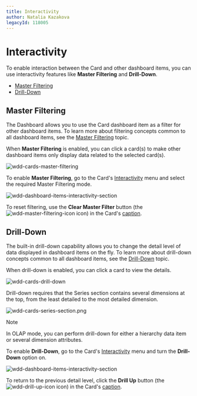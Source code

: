```yaml
---
title: Interactivity
author: Natalia Kazakova
legacyId: 118005
---
```

# Interactivity
To enable interaction between the Card and other dashboard items, you can use interactivity features like **Master Filtering** and **Drill-Down**.
* [Master Filtering](#masterfiltering)
* [Drill-Down](#drilldown)

## <a name="masterfiltering"/>Master Filtering
The Dashboard allows you to use the Card dashboard item as a filter for other dashboard items. To learn more about filtering concepts common to all dashboard items, see the [Master Filtering](../../interactivity/master-filtering.md) topic.

When **Master Filtering** is enabled, you can click a card(s) to make other dashboard items only display data related to the selected card(s).

![wdd-cards-master-filtering](../../../../images/img125597.png)

To enable **Master Filtering**, go to the Card's [Interactivity](../../ui-elements/dashboard-item-menu.md) menu and select the required Master Filtering mode.

![wdd-dashboard-items-interactivity-section](../../../../images/img125270.png)

To reset filtering, use the **Clear Master Filter** button (the ![wdd-master-filtering-icon](../../../../images/img125072.png) icon) in the Card's [caption](../../dashboard-layout/dashboard-item-caption.md).

## <a name="drilldown"/>Drill-Down
The built-in drill-down capability allows you to change the detail level of data displayed in dashboard items on the fly. To learn more about drill-down concepts common to all dashboard items, see the [Drill-Down](../../interactivity/drill-down.md) topic.

When drill-down is enabled, you can click a card to view the details.

![wdd-cards-drill-down](../../../../images/img125598.png)

Drill-down requires that the Series section contains several dimensions at the top, from the least detailed to the most detailed dimension.

![wdd-cards-series-section.png](../../../../images/img125599.png)

> [!NOTE]
> In OLAP mode, you can perform drill-down for either a hierarchy data item or several dimension attributes.

To enable **Drill-Down**, go to the Card's [Interactivity](../../ui-elements/dashboard-item-menu.md) menu and turn the **Drill-Down** option on.

![wdd-dashboard-items-interactivity-section](../../../../images/img125270.png)

To return to the previous detail level, click the **Drill Up** button (the ![wdd-drill-up-icon](../../../../images/img125074.png) icon) in the Card's [caption](../../dashboard-layout/dashboard-item-caption.md).